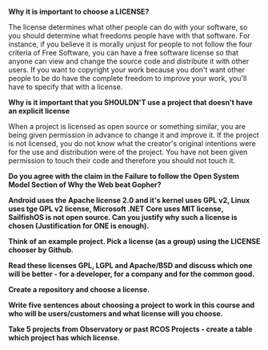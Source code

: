 **Why it is important to choose a LICENSE?**

The license determines what other people can do with your software, so you should determine what freedoms people have with that software. For instance, if you believe it is morally unjust for people to not follow the four criteria of Free Software, you can have a free software license so that anyone can view and change the source code and distribute it with other users. If you want to copyright your work because you don't want other people to be do have the complete freedom to improve your work, you'll have to specify that with a license.

**Why is it important that you SHOULDN'T use a project that doesn't have an explicit license**

When a project is licensed as open source or something similar, you are being given permission in advance to change it and improve it. If the project is not licensed, you do not know what the creator's original intentions were for the use and distribution were of the project. You have not been given permission to touch their code and therefore you should not touch it.

**Do you agree with the claim in the Failure to follow the Open System Model Section of Why the Web beat Gopher?**

**Android uses the Apache license 2.0 and it's kernel uses GPL v2, Linux uses tge GPL v2 license, Microsoft .NET Core uses MIT license, SailfishOS is not open source. Can you justify why such a license is chosen (Justification for ONE is enough).**

**Think of an example project. Pick a license (as a group) using the LICENSE chooser by Github.**

**Read these licenses GPL, LGPL and Apache/BSD and discuss which one will be better - for a developer, for a company and for the common good.**

**Create a repository and choose a license.**

**Write five sentences about choosing a project to work in this course and who will be users/customers and what license will you choose.**

**Take 5 projects from Observatory or past RCOS Projects - create a table which project has which license.**
